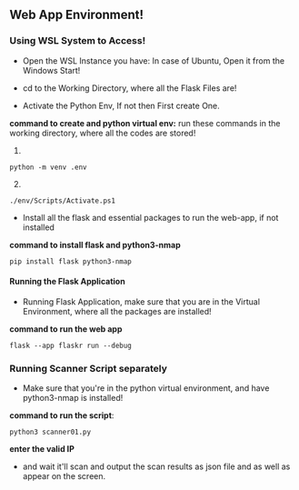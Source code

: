 ## Web App Environment!

### Using WSL System to Access!

- Open the WSL Instance you have: In case of Ubuntu, Open it from the Windows Start!

- cd to the Working Directory, where all the Flask Files are!

- Activate the Python Env, If not then First create One.

**command to create and python virtual env:**
run these commands in the working directory, where all the codes are stored!

1.
```
python -m venv .env
```

2.
```
./env/Scripts/Activate.ps1
```

- Install all the flask and essential packages to run the web-app, if not installed

**command to install flask and python3-nmap**

```
pip install flask python3-nmap
```

#### Running the Flask Application

- Running Flask Application, make sure that you are in the Virtual Environment, where all the packages are installed!

**command to run the web app**
```
flask --app flaskr run --debug
```

### Running Scanner Script separately

- Make sure that you're in the python virtual environment, and have python3-nmap is installed!

**command to run the script**:


```
python3 scanner01.py
```

**enter the valid IP**

- and wait it'll scan and output the scan results as json file and as well as appear on the screen.
